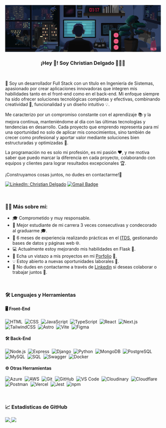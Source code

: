 <div align="center">
  <img src="https://raw.githubusercontent.com/ChristianDev47/ChristianDev47/refs/heads/master/assets/banner.gif">
</div>

<p align="center">
   <h3 align="center">¡Hey 👋! Soy Christian Delgado 👨🏻‍💻</h3>
</p>
<br>

🚀 Soy un desarrollador Full Stack con un título en Ingeniería de Sistemas, apasionado por crear aplicaciones innovadoras que integren mis habilidades tanto en el front-end como en el back-end. Mi enfoque siempre ha sido ofrecer soluciones tecnológicas completas y efectivas, combinando creatividad 🎨, funcionalidad y un diseño intuitivo 💡.

Me caracterizo por un compromiso constante con el aprendizaje 📚 y la mejora continua, manteniéndome al día con las últimas tecnologías y tendencias en desarrollo. Cada proyecto que emprendo representa para mí una oportunidad no solo de aplicar mis conocimientos, sino también de crecer como profesional y aportar valor mediante soluciones bien estructuradas y optimizadas 🔧.

La programación no es solo mi profesión, es mi pasión ❤️, y me motiva saber que puedo marcar la diferencia en cada proyecto, colaborando con equipos y clientes para lograr resultados excepcionales 🏆.

¡Construyamos cosas juntos, no dudes en contactarme!🌟

[![LinkedIn: Christian Delgado](https://img.shields.io/badge/-Linkedin-0077B5?style=flat&logo=Linkedin&logoColor=white&link=https://www.linkedin.com/in/christian-delgado-sanchez/)](https://www.linkedin.com/in/christian-delgado-sanchez/)
[![Gmail Badge](https://img.shields.io/badge/-Gmail-D14836?style=flat&logo=gmail&logoColor=white&link=mailto:christiands.dev@gmail.com)](mailto:christiands.dev@gmail.com)

<br/>

### 👨‍💻 Más sobre mí:

- 🎓 Comprometido y muy responsable. 
- 🏅 Mejor estudiante de mi carrera 3 veces consecutivas y condecorado al graduarme 🎓.
- 💼 6 meses de experiencia realizando prácticas en el [ITDS](https://itdstarija.edu.bo/), gestionando bases de datos y páginas web 🌐.
- 💻 Actualmente estoy mejorando mis habilidades en Flask 🐍.
- 🔗 Echa un vistazo a mis proyectos en mi [Porfolio](https://porfolio-christiandelgado.vercel.app/) 📁.
- 💡 Estoy abierto a nuevas oportunidades laborales 🚀.
- 🤝 No dudes en contactarme a través de [Linkedin](https://www.linkedin.com/in/christian-delgado-sanchez/) si deseas colaborar o trabajar juntos 💼.


<br/>

### 🛠 Lenguajes y Herramientas

<h4>🖥️ Front-End</h4>

  ![HTML](https://img.shields.io/badge/HTML5-E34F26?style=flat&logo=html5&logoColor=white)&nbsp;
  ![CSS](https://img.shields.io/badge/CSS3-1572B6?style=flat&logo=css3&logoColor=white)&nbsp;
  ![JavaScript](https://img.shields.io/badge/JavaScript-323330?style=flat&logo=javascript&logoColor=F7DF1E)&nbsp;
  ![TypeScript](https://img.shields.io/badge/TypeScript-007ACC?style=flat&logo=typescript&logoColor=white)&nbsp;
  ![React](https://img.shields.io/badge/React-20232A?style=flat&logo=react&logoColor=61DAFB)&nbsp;
  ![Next.js](https://img.shields.io/badge/Next.js-000000?style=flat&logo=nextdotjs&logoColor=white)&nbsp;
  ![TailwindCSS](https://img.shields.io/badge/TailwindCSS-06B6D4?style=flat&logo=tailwindcss&logoColor=white)&nbsp;
  ![Astro](https://img.shields.io/badge/Astro-FF5D01?style=flat&logo=astro&logoColor=white)&nbsp;
  ![Vite](https://img.shields.io/badge/Vite-646CFF?style=flat&logo=vite&logoColor=white)&nbsp;
  ![Figma](https://img.shields.io/badge/Figma-F24E1E?style=flat&logo=figma&logoColor=white)&nbsp;
  
<h4>🛠 Back-End</h4>

  ![Node.js](https://img.shields.io/badge/Node.js-339933?style=flat&logo=nodedotjs&logoColor=white)&nbsp;
  ![Express](https://img.shields.io/badge/Express-000000?style=flat&logo=express&logoColor=white)&nbsp;
  ![Django](https://img.shields.io/badge/Django-092E20?style=flat&logo=django&logoColor=white)&nbsp;
  ![Python](https://img.shields.io/badge/Python-3776AB?style=flat&logo=python&logoColor=white)&nbsp;
  ![MongoDB](https://img.shields.io/badge/MongoDB-47A248?style=flat&logo=mongodb&logoColor=white)&nbsp;
  ![PostgreSQL](https://img.shields.io/badge/PostgreSQL-4169E1?style=flat&logo=postgresql&logoColor=white)&nbsp;
  ![MySQL](https://img.shields.io/badge/MySQL-4479A1?style=flat&logo=mysql&logoColor=white)&nbsp;
  ![SQL](https://img.shields.io/badge/SQL-CC2927?style=flat&logo=microsoft-sql-server&logoColor=white)&nbsp;
  ![Swagger](https://img.shields.io/badge/Swagger-85EA2D?style=flat&logo=swagger&logoColor=black)&nbsp;
  ![Docker](https://img.shields.io/badge/Docker-2496ED?style=flat&logo=docker&logoColor=white)&nbsp;

<h4>⚙️ Otras Herramientas</h4>

  ![Azure](https://img.shields.io/badge/Azure-0078D4?style=flat&logo=microsoft-azure&logoColor=white)&nbsp;
  ![AWS](https://img.shields.io/badge/AWS-232F3E?style=flat&logo=amazon-aws&logoColor=white)&nbsp;
  ![Git](https://img.shields.io/badge/Git-F05032?style=flat&logo=git&logoColor=white)&nbsp;
  ![GitHub](https://img.shields.io/badge/GitHub-181717?style=flat&logo=github&logoColor=white)&nbsp;
  ![VS Code](https://img.shields.io/badge/VSCode-007ACC?style=flat&logo=visualstudiocode&logoColor=white)&nbsp;
  ![Cloudinary](https://img.shields.io/badge/Cloudinary-3448C5?style=flat&logo=cloudinary&logoColor=white)&nbsp;
  ![Cloudflare](https://img.shields.io/badge/Cloudflare-F38020?style=flat&logo=cloudflare&logoColor=white)&nbsp;
  ![Postman](https://img.shields.io/badge/Postman-FF6C37?style=flat&logo=postman&logoColor=white)&nbsp;
  ![Vercel](https://img.shields.io/badge/Vercel-000000?style=flat&logo=vercel&logoColor=white)&nbsp;
  ![Jest](https://img.shields.io/badge/Jest-C21325?style=flat&logo=jest&logoColor=white)&nbsp;
  ![npm](https://img.shields.io/badge/npm-CB3837?style=flat&logo=npm&logoColor=white)&nbsp;


<br/>

### 📈 Estadisticas de GitHub

<div align="left">
  <a href="https://github.com/ChristianDev47">
    <img height="180em" src="https://github-readme-stats.vercel.app/api?username=ChristianDev47&show_icons=true&theme=dracula&include_all_commits=true&count_private=true"/>
    <img height="180em" src="https://github-readme-stats.vercel.app/api/top-langs/?username=ChristianDev47&layout=compact&langs_count=7&theme=dracula"/>
  </a>
 </div>
